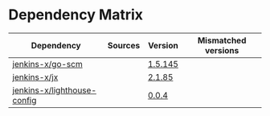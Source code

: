 # Dependency Matrix

Dependency | Sources | Version | Mismatched versions
---------- | ------- | ------- | -------------------
[jenkins-x/go-scm](https://github.com/jenkins-x/go-scm) |  | [1.5.145]() | 
[jenkins-x/jx](https://github.com/jenkins-x/jx) |  | [2.1.85](https://github.com/jenkins-x/jx/releases/tag/v2.1.85) | 
[jenkins-x/lighthouse-config](https://github.com/jenkins-x/lighthouse-config) |  | [0.0.4]() | 

